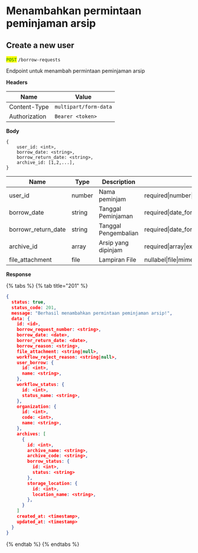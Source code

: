 # Menambahkan permintaan peminjaman arsip

## Create a new user

<mark style="color:green;">`POST`</mark> `/borrow-requests`

Endpoint untuk menambah permintaan peminjaman arsip

**Headers**

| Name          | Value                 |
| ------------- | --------------------- |
| Content-Type  | `multipart/form-data` |
| Authorization | `Bearer <token>`      |

**Body**

```
{
    user_id: <int>,
    borrow_date: <string>,
    borrow_return_date: <string>,
    archive_id: [1,2,...],
}
```

| Name                  | Type   | Description          | Validasi                                                       |
| --------------------- | ------ | -------------------- | -------------------------------------------------------------- |
| user\_id              | number | Nama peminjam        | required\|number\|exists:users,id                              |
| borrow\_date          | string | Tanggal Peminjaman   | required\|date\_format:Y-m-d                                   |
| borrowr\_return\_date | string | Tanggal Pengembalian | required\|date\_format:Y-m-d                                   |
| archive\_id           | array  | Arsip yang dipinjam  | required\|array\|exists:archives,id                            |
| file\_attachment      | file   | Lampiran File        | nullabel\|file\|mimes:docx,pdf,xls,xlsx,png,jpeg,jpg\|max:50MB |

**Response**

{% tabs %}
{% tab title="201" %}
```json
{
  status: true,
  status_code: 201,
  message: "Berhasil menambahkan permintaan peminjaman arsip!",
  data: {
    id: <id>,
    borrow_request_number: <string>,
    borrow_date: <date>,
    borror_return_date: <date>,
    borrow_reason: <string>,
    file_attachment: <string|null>,
    workflow_reject_reason: <string|null>,
    user_borrow: {
      id: <int>,
      name: <string>,
    },
    workflow_status: {
      id: <int>,
      status_name: <string>,
    },
    organization: {
      id: <int>,
      code: <int>,
      name: <string>,
    },
    archives: [
      {
        id: <int>,
        archive_name: <string>,
        archive_code: <string>,
        borrow_status: {
          id: <int>,
          status: <string>
        },
        storage_location: {
          id: <int>,
          location_name: <string>,
        },
      }
    ]
    created_at: <timestamp>,
    updated_at: <timestamp>
  }
}
```
{% endtab %}
{% endtabs %}
